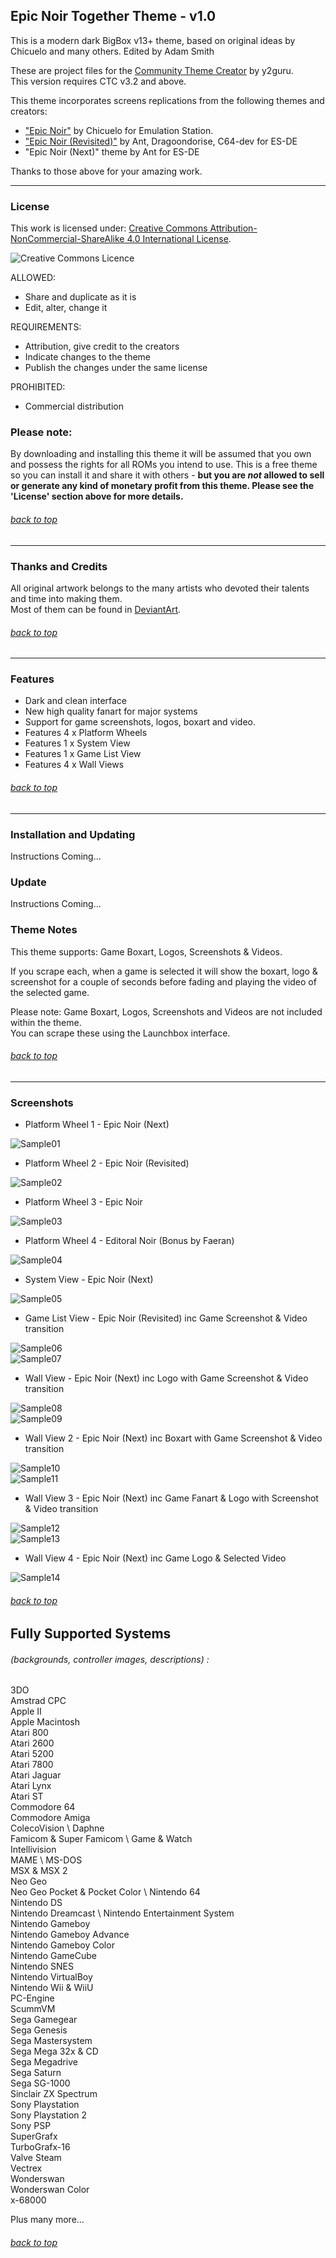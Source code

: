 ## Epic Noir Together Theme - v1.0

This is a modern dark BigBox v13+ theme, based on original ideas by Chicuelo and many others.
Edited by Adam Smith

These are project files for the [Community Theme Creator](https://www.patreon.com/COMMUNITYThemeCreator) by y2guru. \
This version requires CTC v3.2 and above.

This theme incorporates screens replications from the following themes and creators:
- ["Epic Noir"](https://retropie.org.uk/forum/topic/25351/epic-noir-dark-mode-theme) by Chicuelo for Emulation Station.
- ["Epic Noir (Revisited)"](https://github.com/c64-dev/es-epicnoir#epicnoir-retropie-theme) by Ant, Dragoondorise, C64-dev for ES-DE
- "Epic Noir (Next)" theme by Ant for ES-DE

Thanks to those above for your amazing work.

---

### License

This work is licensed under: [Creative Commons Attribution-NonCommercial-ShareAlike 4.0 International License](http://creativecommons.org/licenses/by-nc-sa/4.0/).

![Creative Commons Licence](https://i.creativecommons.org/l/by-nc-sa/4.0/88x31.png "Creative Commons Licence")

ALLOWED:
- Share and duplicate as it is
- Edit, alter, change it

REQUIREMENTS:
- Attribution, give credit to the creators
- Indicate changes to the theme
- Publish the changes under the same license

PROHIBITED:
- Commercial distribution

### Please note:
By downloading and installing this theme it will be assumed that you own and possess the rights for all ROMs you intend to use. This is a free theme so you can install it and share it with others - **but you are *not* allowed to sell or generate any kind of monetary profit from this theme. Please see the 'License' section above for more details.**

###### [back to top](https://github.com/asmithau/Epic-Noir-Together)

---

### Thanks and Credits

All original artwork belongs to the many artists who devoted their talents and time into making them. \
Most of them can be found in [DeviantArt](http://www.deviantart.com/).

###### [back to top](https://github.com/asmithau/Epic-Noir-Together)

---

### Features

* Dark and clean interface
* New high quality fanart for major systems
* Support for game screenshots, logos, boxart and video.
* Features 4 x Platform Wheels
* Features 1 x System View
* Features 1 x Game List View
* Features 4 x Wall Views


###### [back to top](https://github.com/asmithau/Epic-Noir-Together)

---

### Installation and Updating

Instructions Coming...

### Update

Instructions Coming...

### Theme Notes

This theme supports: Game Boxart, Logos, Screenshots & Videos.

If you scrape each, when a game is selected it will show the boxart, logo & screenshot for a couple of seconds before fading and playing the video of the selected game.

Please note: Game Boxart, Logos, Screenshots and Videos are not included within the theme. \
You can scrape these using the Launchbox interface.

###### [back to top](https://github.com/asmithau/Epic-Noir-Together)

---

### Screenshots

- Platform Wheel 1 - Epic Noir (Next)

![Sample01](https://github.com/asmithau/Epic-Noir-Together/blob/main/Media/Samples/PlatformWheel1.png)

- Platform Wheel 2 - Epic Noir (Revisited)

![Sample02](https://github.com/asmithau/Epic-Noir-Together/blob/main/Media/Samples/PlatformWheel2.png)

- Platform Wheel 3 - Epic Noir

![Sample03](https://github.com/asmithau/Epic-Noir-Together/blob/main/Media/Samples/PlatformWheel3.png)

- Platform Wheel 4 - Editoral Noir (Bonus by Faeran)

![Sample04](https://github.com/asmithau/Epic-Noir-Together/blob/main/Media/Samples/PlatformWheel4.png)

- System View - Epic Noir (Next)

![Sample05](https://github.com/asmithau/Epic-Noir-Together/blob/main/Media/Samples/SystemView.png)

- Game List View - Epic Noir (Revisited) inc Game Screenshot & Video transition

![Sample06](https://github.com/asmithau/Epic-Noir-Together/blob/main/Media/Samples/GameListBox.png) \
![Sample07](https://github.com/asmithau/Epic-Noir-Together/blob/main/Media/Samples/GameListVideo.png)

- Wall View - Epic Noir (Next) inc Logo with Game Screenshot & Video transition

![Sample08](https://github.com/asmithau/Epic-Noir-Together/blob/main/Media/Samples/WallViewBox.png) \
![Sample09](https://github.com/asmithau/Epic-Noir-Together/blob/main/Media/Samples/WallViewVideo.png)

- Wall View 2 - Epic Noir (Next) inc Boxart with Game Screenshot & Video transition

![Sample10](https://github.com/asmithau/Epic-Noir-Together/blob/main/Media/Samples/WallView2Box.png) \
![Sample11](https://github.com/asmithau/Epic-Noir-Together/blob/main/Media/Samples/WallView2Video.png)

- Wall View 3 - Epic Noir (Next) inc Game Fanart & Logo with Screenshot & Video transition

![Sample12](https://github.com/asmithau/Epic-Noir-Together/blob/main/Media/Samples/WallView3Box.png) \
![Sample13](https://github.com/asmithau/Epic-Noir-Together/blob/main/Media/Samples/WallView3Video.png)

- Wall View 4 - Epic Noir (Next) inc Game Logo & Selected Video

![Sample14](https://github.com/asmithau/Epic-Noir-Together/blob/main/Media/Samples/WallView4.png)

###### [back to top](https://github.com/asmithau/Epic-Noir-Together)

## Fully Supported Systems
###### (backgrounds, controller images, descriptions) :

3DO \
Amstrad CPC \
Apple II \
Apple Macintosh \
Atari 800 \
Atari 2600 \
Atari 5200 \
Atari 7800 \
Atari Jaguar \
Atari Lynx \
Atari ST \
Commodore 64 \
Commodore Amiga \
ColecoVision \ 
Daphne \
Famicom & Super Famicom \ 
Game & Watch \
Intellivision \
MAME \ 
MS-DOS \
MSX & MSX 2 \
Neo Geo \
Neo Geo Pocket & Pocket Color \ 
Nintendo 64 \
Nintendo DS \
Nintendo Dreamcast \ 
Nintendo Entertainment System \
Nintendo Gameboy \
Nintendo Gameboy  Advance\
Nintendo Gameboy Color \
Nintendo GameCube \
Nintendo SNES \
Nintendo VirtualBoy \
Nintendo Wii & WiiU \
PC-Engine \
ScummVM \
Sega Gamegear \
Sega Genesis \
Sega Mastersystem \
Sega Mega 32x & CD \
Sega Megadrive \
Sega Saturn \
Sega SG-1000 \
Sinclair ZX Spectrum \
Sony Playstation \
Sony Playstation 2 \
Sony PSP \
SuperGrafx \
TurboGrafx-16 \
Valve Steam \
Vectrex \
Wonderswan \
Wonderswan Color \
x-68000

Plus many more...


###### [back to top](https://github.com/asmithau/Epic-Noir-Together)
